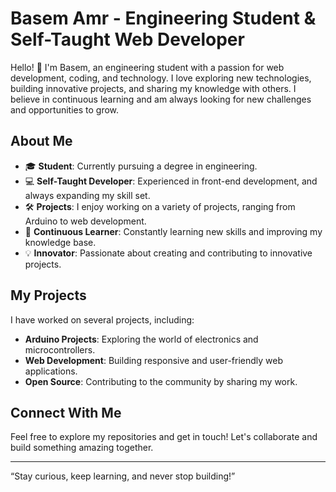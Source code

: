 

<!--
**BasemAmr/BasemAmr** is a ✨ _special_ ✨ repository because its `README.md` (this file) appears on your GitHub profile.

Here are some ideas to get you started:

- 🔭 I’m currently working on ...
- 🌱 I’m currently learning ...
- 👯 I’m looking to collaborate on ...
- 🤔 I’m looking for help with ...
- 💬 Ask me about ...
- 📫 How to reach me: ...
- 😄 Pronouns: ...
- ⚡ Fun fact: ...
-->
# Basem Amr - Engineering Student & Self-Taught Web Developer

Hello! 👋 I'm Basem, an engineering student with a passion for web development, coding, and technology. I love exploring new technologies, building innovative projects, and sharing my knowledge with others. I believe in continuous learning and am always looking for new challenges and opportunities to grow.

## About Me

- 🎓 **Student**: Currently pursuing a degree in engineering.
- 💻 **Self-Taught Developer**: Experienced in front-end development, and always expanding my skill set.
- 🛠️ **Projects**: I enjoy working on a variety of projects, ranging from Arduino to web development.
- 🌱 **Continuous Learner**: Constantly learning new skills and improving my knowledge base.
- 💡 **Innovator**: Passionate about creating and contributing to innovative projects.

## My Projects

I have worked on several projects, including:

- **Arduino Projects**: Exploring the world of electronics and microcontrollers.
- **Web Development**: Building responsive and user-friendly web applications.
- **Open Source**: Contributing to the community by sharing my work.

## Connect With Me

Feel free to explore my repositories and get in touch! Let's collaborate and build something amazing together.

---

“Stay curious, keep learning, and never stop building!”
